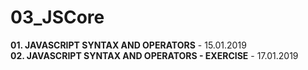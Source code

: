 # 03_JSCore

<strong>01. JAVASCRIPT SYNTAX AND OPERATORS</strong> - 15.01.2019</br>
<strong>02. JAVASCRIPT SYNTAX AND OPERATORS - EXERCISE</strong> - 17.01.2019</br>